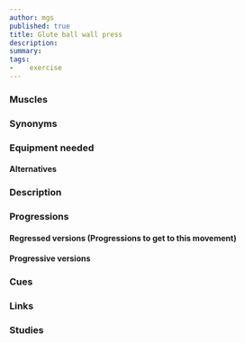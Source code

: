 ```yaml
---
author: mgs
published: true
title: Glute ball wall press
description: 
summary: 
tags: 
-	 exercise
---
```

### Muscles
### Synonyms
### Equipment needed
#### Alternatives
### Description
### Progressions
#### Regressed versions (Progressions to get to this movement)
#### Progressive versions
### Cues
### Links
### Studies
<!--stackedit_data:
eyJoaXN0b3J5IjpbLTE0MzkzNzM2Nl19
-->